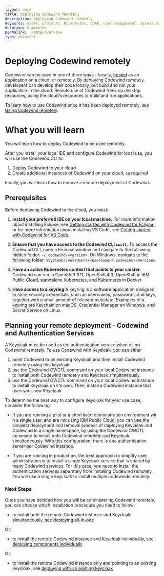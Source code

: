 ```yaml
---
layout: docs
title: Deploying Codewind remotely
description: Deploying Codewind remotely
keywords: users, projects, Kubernetes, LDAP, user management, access management, login, deployment, pod, security, securing cloud connection, remote deployment of Codewind
duration: 5 minutes
permalink: remote-overview
type: document
---
```


# Deploying Codewind remotely

Codewind can be used in one of three ways - locally, [hosted](./mdt-che-installinfo.html) as an application on a cloud, or remotely. By deploying Codewind remotely, developers can develop their code locally, but build and run your application in the cloud. Remote use of Codewind frees up desktop resources, using the cloud's resources to build and run applications. 

To learn how to use Codewind once it has been deployed remotely, see [Using Codewind remotely](remote-jane-overview.html).

# What you will learn

You will learn how to deploy Codewind to be used remotely. 

After you install your local IDE and configure Codewind for local use, you will use the Codewind CLI to:

1. Deploy Codewind to your cloud
2. Create additional instances of Codewind on your cloud, as required

Finally, you will learn how to remove a remote deployment of Codewind.


## Prerequisites

Before deploying Codewind to the cloud, you must:


1. **Install your preferred IDE on your local machine.** 
For more information about installing Eclipse, see [Getting started with Codewind for Eclipse](mdteclipsegettingstarted.html), or for more information about installing VS Code, see [Getting started with Codewind for VS Code](mdt-vsc-getting-started.html).

2. **Ensure that you have access to the Codewind CLI `cwctl`.** To access the Codewind CLI, open a terminal window and navigate to the following hidden folder: `~/.codewind/<version>`. On Windows, navigate to the following folder: `%SystemDrive%\Users\<username>\.codewind\<version>`.

3. **Have an active Kubernetes context that points to your cluster.** Codewind can run in OpenShift 3.11, OpenShift 4.3, OpenShift in IBM Public Cloud, standalone Kubernetes, and Kubernetes in Docker.

4. **Have access to a keyring** A keyring is a software application designed to store security credentials, such as usernames, passwords, and keys, together with a small amount of relevant metadata. Examples of a keyring are Keychain on macOS, Credential Manager on Windows, and Secret Service on Linux.

## Planning your remote deployment - Codewind and Authentication Services

A Keycloak must be used as the authentication service when using Codewind remotely. To use Codewind with Keycloak, you can either
1. point Codewind to an existing Keycloak and then install Codewind remotely using this keycloak.
2. use the Codewind CWCTL command on your local Codewind instance to install both Codewind remotely and Keycloak simultaneously.
3. use the Codewind CWCTL command on your local Codewind instance to install Keycloak on it's own. Then, install a Codewind instance that uses your new Keycloak.

To determine the best way to configure Keycloak for your use case, consider the following:

- If you are running a pilot or a short lived demonstration environment with a single user, and are not using IBM Public Cloud, you can use the simplest deployment and removal process of deploying Keycloak and Codewind in a single namespace, by using the Codewind CWCTL command to install both Codewind remotely and Keycloak simultaneously. With this configuration, there is one authentication server per Codewind instance. 

- If you are running in production, the best approach to simplify user administration is to install a single Keycloak service that is shared by many Codewind services. For this case, you need to install the authentication services separately from installing Codewind remotely. You will use a single keycloak to install multiple codewinds remotely.

### Next Steps

Once you have decided how you will be administering Codewind remotely, you can choose which installation procedure you need to follow:

- to install both the remote Codewind instance and Keycloak simultaneously, see [deploying all-in-one](./remotedeploy-combo.html)

Or:

- to install the remote Codewind instance and Keycloak individually, see [deploying components individually](./remotedeploy-single.html)

Or:

- to install the remote Codewind instance only and pointing to an existing Keycloak, see [deploying with an existing keycloak](./remotedeploy-existingkeycloak.html)
